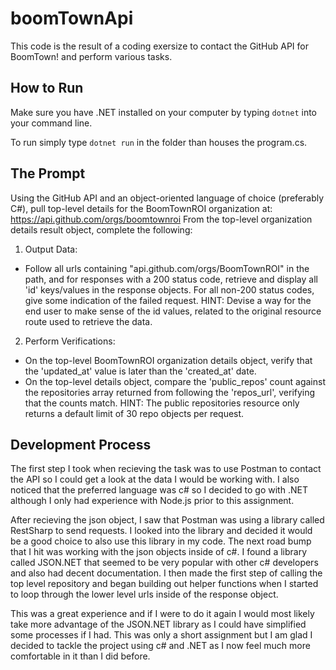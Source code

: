 # boomTownApi
This code is the result of a coding exersize to contact the GitHub API for BoomTown! and perform various tasks.

## How to Run
Make sure you have .NET installed on your computer by typing `dotnet` into your command line.

To run simply type `dotnet run` in the folder than houses the program.cs.

## The Prompt
Using the GitHub API and an object-oriented language of choice (preferably C#), pull top-level details for the BoomTownROI organization at:
https://api.github.com/orgs/boomtownroi
From the top-level organization details result object, complete the following:
1. Output Data:
- Follow all urls containing "api.github.com/orgs/BoomTownROI" in the path, and for responses with a 200 status code, retrieve and display all 'id' keys/values in the response objects. For all non-200 status codes, give some indication of the failed request. HINT: Devise a way for the end user to make sense of the id values, related to the original resource route used to retrieve the data.
2. Perform Verifications:
- On the top-level BoomTownROI organization details object, verify that the 'updated_at' value is later than the 'created_at' date.
- On the top-level details object, compare the 'public_repos' count against the repositories array returned from following the 'repos_url', verifying that the counts match. HINT: The public repositories resource only returns a default limit of 30 repo objects per request.

## Development Process
The first step I took when recieving the task was to use Postman to contact the API so I could get a look at the data I would be working with. I also noticed that the preferred language was c# so I decided to go with .NET although I only had experience with Node.js prior to this assignment.  

After recieving the json object, I saw that Postman was using a library called RestSharp to send requests. I looked into the library and decided it would be a good choice to also use this library in my code. The next road bump that I hit was working with the json objects inside of c#. I found a library called JSON.NET that seemed to be very popular with other c# developers and also had decent documentation. I then made the first step of calling the top level repository and began building out helper functions when I started to loop through the lower level urls inside of the response object.  

This was a great experience and if I were to do it again I would most likely take more advantage of the JSON.NET library as I could have simplified some processes if I had. This was only a short assignment but I am glad I decided to tackle the project using c# and .NET as I now feel much more comfortable in it than I did before.

